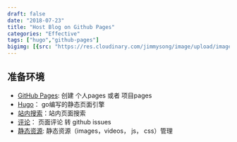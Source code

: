 ```yaml
---
draft: false
date: "2018-07-23"
title: "Host Blog on Github Pages"
categories: "Effective"
tags: ["hugo","github-pages"]
bigimg: [{src: "https://res.cloudinary.com/jimmysong/image/upload/images/20151005061.jpg", desc: ""}]
---
```


## 准备环境

- [GitHub Pages](https://pages.github.com/): 创建 个人pages 或者 项目pages
- [Hugo](http://gohugo.io)： go编写的静态页面引擎
- [站内搜索](https://www.algolia.com/)：站内页面搜索
- [评论](https://github.com/imsun/gitment)： 页面评论 转 github issues
- [静态资源](https://cloudinary.com): 静态资源（images，videos， js， css）管理


